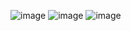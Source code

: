 ![image](https://user-images.githubusercontent.com/47164453/212372334-38bc6807-dedd-4c2d-bc88-9013adb96275.png)
![image](https://user-images.githubusercontent.com/47164453/212372364-e9e1ca2f-2c6e-4a4d-b95e-e5a99450e1a6.png)
![image](https://user-images.githubusercontent.com/47164453/212372398-1037c03f-9c82-42ce-ae95-795b9882ece5.png)
